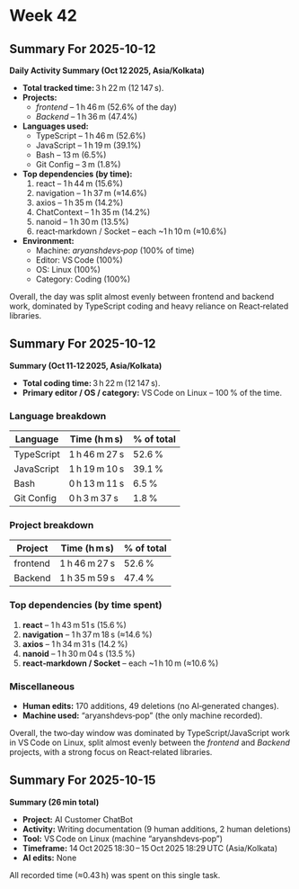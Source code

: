 # Week 42

## Summary For 2025-10-12
**Daily Activity Summary (Oct 12 2025, Asia/Kolkata)**  

- **Total tracked time:** 3 h 22 m (12 147 s).  
- **Projects:**  
  - *frontend* – 1 h 46 m (52.6% of the day)  
  - *Backend* – 1 h 36 m (47.4%)  
- **Languages used:**  
  - TypeScript – 1 h 46 m (52.6%)  
  - JavaScript – 1 h 19 m (39.1%)  
  - Bash – 13 m (6.5%)  
  - Git Config – 3 m (1.8%)  
- **Top dependencies (by time):**  
  1. react – 1 h 44 m (15.6%)  
  2. navigation – 1 h 37 m (≈14.6%)  
  3. axios – 1 h 35 m (14.2%)  
  4. ChatContext – 1 h 35 m (14.2%)  
  5. nanoid – 1 h 30 m (13.5%)  
  6. react‑markdown / Socket – each ~1 h 10 m (≈10.6%)  
- **Environment:**  
  - Machine: *aryanshdevs‑pop* (100% of time)  
  - Editor: VS Code (100%)  
  - OS: Linux (100%)  
  - Category: Coding (100%)  

Overall, the day was split almost evenly between frontend and backend work, dominated by TypeScript coding and heavy reliance on React‑related libraries.

## Summary For 2025-10-12
**Summary (Oct 11‑12 2025, Asia/Kolkata)**  

- **Total coding time:** 3 h 22 m (12 147 s).  
- **Primary editor / OS / category:** VS Code on Linux – 100 % of the time.  

### Language breakdown  
| Language | Time (h m s) | % of total |
|----------|--------------|------------|
| TypeScript | 1 h 46 m 27 s | 52.6 % |
| JavaScript | 1 h 19 m 10 s | 39.1 % |
| Bash       | 0 h 13 m 11 s | 6.5 % |
| Git Config | 0 h 3 m 37 s  | 1.8 % |

### Project breakdown  
| Project | Time (h m s) | % of total |
|---------|--------------|------------|
| frontend | 1 h 46 m 27 s | 52.6 % |
| Backend  | 1 h 35 m 59 s | 47.4 % |

### Top dependencies (by time spent)  
1. **react** – 1 h 43 m 51 s (15.6 %)  
2. **navigation** – 1 h 37 m 18 s (≈14.6 %)  
3. **axios** – 1 h 34 m 31 s (14.2 %)  
4. **nanoid** – 1 h 30 m 04 s (13.5 %)  
5. **react‑markdown / Socket** – each ~1 h 10 m (≈10.6 %)  

### Miscellaneous  
- **Human edits:** 170 additions, 49 deletions (no AI‑generated changes).  
- **Machine used:** “aryanshdevs‑pop” (the only machine recorded).  

Overall, the two‑day window was dominated by TypeScript/JavaScript work in VS Code on Linux, split almost evenly between the *frontend* and *Backend* projects, with a strong focus on React‑related libraries.

## Summary For 2025-10-15
**Summary (26 min total)**  
- **Project:** AI Customer ChatBot  
- **Activity:** Writing documentation (9 human additions, 2 human deletions)  
- **Tool:** VS Code on Linux (machine “aryanshdevs‑pop”)  
- **Timeframe:** 14 Oct 2025 18:30 – 15 Oct 2025 18:29 UTC (Asia/Kolkata)  
- **AI edits:** None  

All recorded time (≈0.43 h) was spent on this single task.